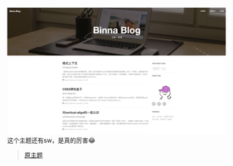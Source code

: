 ![Snipaste_2018-04-23_15-42-54](/img/Snipaste_2018-04-23_15-42-54.png)
这个主题还有sw，是真的厉害😂

> [原主题](https://github.com/Huxpro)
